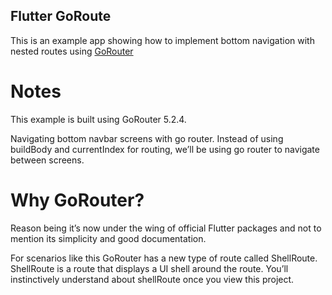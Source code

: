 ## Flutter GoRoute ##

This is an example app showing how to implement bottom navigation with nested routes using [GoRouter](https://pub.dev/packages/go_router)

# Notes
This example is built using GoRouter 5.2.4.

Navigating bottom navbar screens with go router.
Instead of using buildBody and currentIndex for routing, we’ll be using go router to navigate between screens.

# Why GoRouter? 
Reason being it’s now under the wing of official Flutter packages and not to mention its simplicity and good documentation.

For scenarios like this GoRouter has a new type of route called ShellRoute. ShellRoute is a route that displays a UI shell around the route. You’ll instinctively understand about shellRoute once you view this project.
